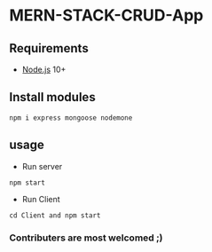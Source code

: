 # MERN-STACK-CRUD-App

## Requirements

- [Node.js](https://nodejs.org/en/) 10+

## Install modules

```shell
npm i express mongoose nodemone
```

## usage

- Run server

```shell
npm start
```

- Run Client

```shell
cd Client and npm start
```

### Contributers are most welcomed ;)
